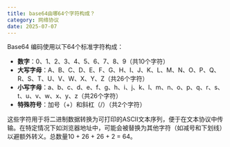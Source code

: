 ```yaml
---
title: base64由哪64个字符构成？
category: 网络协议
date: 2025-07-07
---
```

Base64 编码使用以下64个标准字符构成：  
- **数字**：0、1、2、3、4、5、6、7、8、9（共10个字符）  
- **大写字母**：A、B、C、D、E、F、G、H、I、J、K、L、M、N、O、P、Q、R、S、T、U、V、W、X、Y、Z（共26个字符）  
- **小写字母**：a、b、c、d、e、f、g、h、i、j、k、l、m、n、o、p、q、r、s、t、u、v、w、x、y、z（共26个字符）  
- **特殊符号**：加号（+）和斜杠（/）（共2个字符）  

这些字符用于将二进制数据转换为可打印的ASCII文本序列，便于在文本协议中传输。在特定情况下如浏览器地址中，可能会被替换为其他字符（如减号和下划线）以避额外转义。总数量10 + 26 + 26 + 2 = 64。
